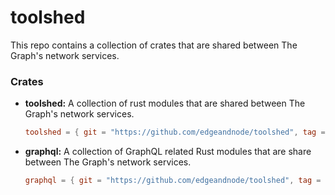 # toolshed

This repo contains a collection of crates that are shared between The Graph's network
services.

### Crates

* **toolshed:** A collection of rust modules that are shared between The Graph's network services.

    ```toml
    toolshed = { git = "https://github.com/edgeandnode/toolshed", tag = "v0.2.2" }
    ```
* **graphql:** A collection of GraphQL related Rust modules that are share between The Graph's network services.

    ```toml
    graphql = { git = "https://github.com/edgeandnode/toolshed", tag = "graphql-v0.1.0" }
    ```
